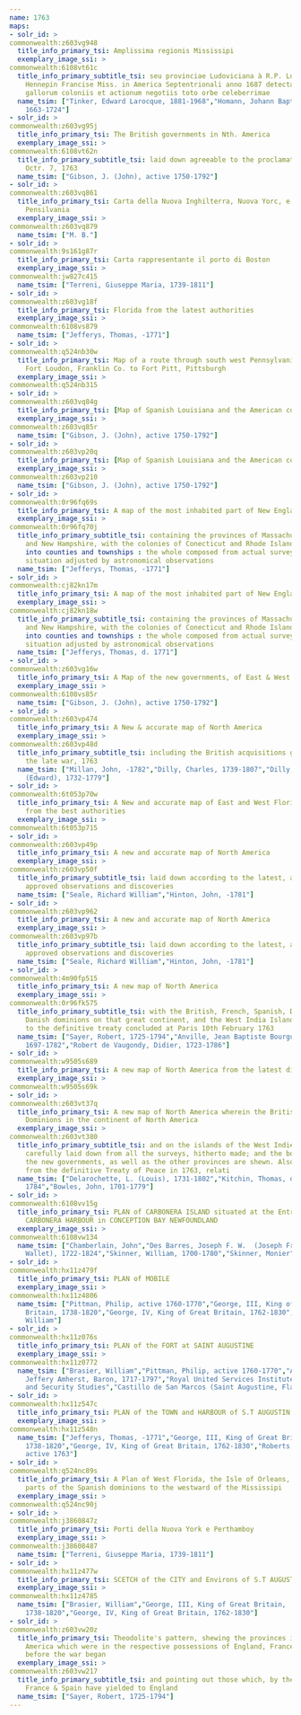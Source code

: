 ```yaml
---
name: 1763
maps:
- solr_id: > 
commonwealth:z603vg948
  title_info_primary_tsi: Amplissima regionis Mississipi
  exemplary_image_ssi: > 
commonwealth:6108vt61c
  title_info_primary_subtitle_tsi: seu provinciae Ludoviciana à R.P. Ludovico
    Hennepin Francise Miss. in America Septentrionali anno 1687 detectae, nunc
    gallorum coloniis et actionum negotiis toto orbe celeberrimae
  name_tsim: ["Tinker, Edward Larocque, 1881-1968","Homann, Johann Baptist,
    1663-1724"]
- solr_id: > 
commonwealth:z603vg95j
  title_info_primary_tsi: The British governments in Nth. America
  exemplary_image_ssi: > 
commonwealth:6108vt62n
  title_info_primary_subtitle_tsi: laid down agreeable to the proclamation of
    Octr. 7, 1763
  name_tsim: ["Gibson, J. (John), active 1750-1792"]
- solr_id: > 
commonwealth:z603vq861
  title_info_primary_tsi: Carta della Nuova Inghilterra, Nuova Yorc, e
    Pensilvania
  exemplary_image_ssi: > 
commonwealth:z603vq879
  name_tsim: ["M. B."]
- solr_id: > 
commonwealth:9s161g87r
  title_info_primary_tsi: Carta rappresentante il porto di Boston
  exemplary_image_ssi: > 
commonwealth:jw827c415
  name_tsim: ["Terreni, Giuseppe Maria, 1739-1811"]
- solr_id: > 
commonwealth:z603vg18f
  title_info_primary_tsi: Florida from the latest authorities
  exemplary_image_ssi: > 
commonwealth:6108vs879
  name_tsim: ["Jefferys, Thomas, -1771"]
- solr_id: > 
commonwealth:q524nb30w
  title_info_primary_tsi: Map of a route through south west Pennsylvania from
    Fort Loudon, Franklin Co. to Fort Pitt, Pittsburgh
  exemplary_image_ssi: > 
commonwealth:q524nb315
- solr_id: > 
commonwealth:z603vq84g
  title_info_primary_tsi: [Map of Spanish Louisiana and the American colonies]
  exemplary_image_ssi: > 
commonwealth:z603vq85r
  name_tsim: ["Gibson, J. (John), active 1750-1792"]
- solr_id: > 
commonwealth:z603vp20q
  title_info_primary_tsi: [Map of Spanish Louisiana and the American colonies]
  exemplary_image_ssi: > 
commonwealth:z603vp210
  name_tsim: ["Gibson, J. (John), active 1750-1792"]
- solr_id: > 
commonwealth:0r96fq69s
  title_info_primary_tsi: A map of the most inhabited part of New England
  exemplary_image_ssi: > 
commonwealth:0r96fq70j
  title_info_primary_subtitle_tsi: containing the provinces of Massachusets Bay
    and New Hampshire, with the colonies of Conecticut and Rhode Island, divided
    into counties and townships : the whole composed from actual surveys and its
    situation adjusted by astronomical observations
  name_tsim: ["Jefferys, Thomas, -1771"]
- solr_id: > 
commonwealth:cj82kn17m
  title_info_primary_tsi: A map of the most inhabited part of New England
  exemplary_image_ssi: > 
commonwealth:cj82kn18w
  title_info_primary_subtitle_tsi: containing the provinces of Massachusets Bay
    and New Hampshire, with the colonies of Conecticut and Rhode Island, divided
    into counties and townships : the whole composed from actual surveys and its
    situation adjusted by astronomical observations
  name_tsim: ["Jefferys, Thomas, d. 1771"]
- solr_id: > 
commonwealth:z603vg16w
  title_info_primary_tsi: A Map of the new governments, of East & West Florida
  exemplary_image_ssi: > 
commonwealth:6108vs85r
  name_tsim: ["Gibson, J. (John), active 1750-1792"]
- solr_id: > 
commonwealth:z603vp474
  title_info_primary_tsi: A New & accurate map of North America
  exemplary_image_ssi: > 
commonwealth:z603vp48d
  title_info_primary_subtitle_tsi: including the British acquisitions gained by
    the late war, 1763
  name_tsim: ["Millan, John, -1782","Dilly, Charles, 1739-1807","Dilly, E.
    (Edward), 1732-1779"]
- solr_id: > 
commonwealth:6t053p70w
  title_info_primary_tsi: A New and accurate map of East and West Florida, drawn
    from the best authorities
  exemplary_image_ssi: > 
commonwealth:6t053p715
- solr_id: > 
commonwealth:z603vp49p
  title_info_primary_tsi: A new and accurate map of North America
  exemplary_image_ssi: > 
commonwealth:z603vp50f
  title_info_primary_subtitle_tsi: laid down according to the latest, and most
    approved observations and discoveries
  name_tsim: ["Seale, Richard William","Hinton, John, -1781"]
- solr_id: > 
commonwealth:z603vp962
  title_info_primary_tsi: A new and accurate map of North America
  exemplary_image_ssi: > 
commonwealth:z603vp97b
  title_info_primary_subtitle_tsi: laid down according to the latest, and most
    approved observations and discoveries
  name_tsim: ["Seale, Richard William","Hinton, John, -1781"]
- solr_id: > 
commonwealth:4m90fp515
  title_info_primary_tsi: A new map of North America
  exemplary_image_ssi: > 
commonwealth:0r96fk575
  title_info_primary_subtitle_tsi: with the British, French, Spanish, Dutch &
    Danish dominions on that great continent, and the West India Islands, according
    to the definitive treaty concluded at Paris 10th February 1763
  name_tsim: ["Sayer, Robert, 1725-1794","Anville, Jean Baptiste Bourguignon d',
    1697-1782","Robert de Vaugondy, Didier, 1723-1786"]
- solr_id: > 
commonwealth:w9505s689
  title_info_primary_tsi: A new map of North America from the latest discoveries
  exemplary_image_ssi: > 
commonwealth:w9505s69k
- solr_id: > 
commonwealth:z603vt37q
  title_info_primary_tsi: A new map of North America wherein the British
    Dominions in the continent of North America
  exemplary_image_ssi: > 
commonwealth:z603vt380
  title_info_primary_subtitle_tsi: and on the islands of the West Indies, are
    carefully laid down from all the surveys, hitherto made; and the boundaries of
    the new governments, as well as the other provinces are shewn. Also extracts
    from the definitive Treaty of Peace in 1763, relati
  name_tsim: ["Delarochette, L. (Louis), 1731-1802","Kitchin, Thomas, d.
    1784","Bowles, John, 1701-1779"]
- solr_id: > 
commonwealth:6108vv15g
  title_info_primary_tsi: PLAN of CARBONERA ISLAND situated at the Entrance of
    CARBONERA HARBOUR in CONCEPTION BAY NEWFOUNDLAND
  exemplary_image_ssi: > 
commonwealth:6108vw134
  name_tsim: ["Chamberlain, John","Des Barres, Joseph F. W.  (Joseph Frederick
    Wallet), 1722-1824","Skinner, William, 1700-1780","Skinner, Monier"]
- solr_id: > 
commonwealth:hx11z479f
  title_info_primary_tsi: PLAN of MOBILE
  exemplary_image_ssi: > 
commonwealth:hx11z4806
  name_tsim: ["Pittman, Philip, active 1760-1770","George, III, King of Great
    Britain, 1738-1820","George, IV, King of Great Britain, 1762-1830","Brasier,
    William"]
- solr_id: > 
commonwealth:hx11z076s
  title_info_primary_tsi: PLAN of the FORT at SAINT AUGUSTINE
  exemplary_image_ssi: > 
commonwealth:hx11z0772
  name_tsim: ["Brasier, William","Pittman, Philip, active 1760-1770","Amherst,
    Jeffery Amherst, Baron, 1717-1797","Royal United Services Institute for Defence
    and Security Studies","Castillo de San Marcos (Saint Augustine, Fla.)"]
- solr_id: > 
commonwealth:hx11z547c
  title_info_primary_tsi: PLAN of the TOWN and HARBOUR of S.T AUGUSTIN
  exemplary_image_ssi: > 
commonwealth:hx11z548n
  name_tsim: ["Jefferys, Thomas, -1771","George, III, King of Great Britain,
    1738-1820","George, IV, King of Great Britain, 1762-1830","Roberts, William,
    active 1763"]
- solr_id: > 
commonwealth:q524nc89s
  title_info_primary_tsi: A Plan of West Florida, the Isle of Orleans, and some
    parts of the Spanish dominions to the westward of the Mississipi
  exemplary_image_ssi: > 
commonwealth:q524nc90j
- solr_id: > 
commonwealth:j3860847z
  title_info_primary_tsi: Porti della Nuova York e Perthamboy
  exemplary_image_ssi: > 
commonwealth:j38608487
  name_tsim: ["Terreni, Giuseppe Maria, 1739-1811"]
- solr_id: > 
commonwealth:hx11z477w
  title_info_primary_tsi: SCETCH of the CITY and Environs of S.T AUGUSTINE
  exemplary_image_ssi: > 
commonwealth:hx11z4785
  name_tsim: ["Brasier, William","George, III, King of Great Britain,
    1738-1820","George, IV, King of Great Britain, 1762-1830"]
- solr_id: > 
commonwealth:z603vw20z
  title_info_primary_tsi: Theodolite's pattern, shewing the provinces in North
    America which were in the respective possessions of England, France & Spain,
    before the war began
  exemplary_image_ssi: > 
commonwealth:z603vw217
  title_info_primary_subtitle_tsi: and pointing out those which, by the peace,
    France & Spain have yielded to England
  name_tsim: ["Sayer, Robert, 1725-1794"]
---
```

